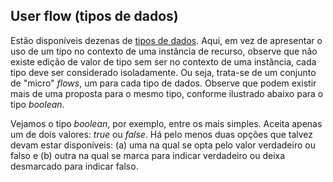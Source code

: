 ## User flow (tipos de dados)

Estão disponíveis dezenas de [tipos de dados](http://hl7.org/fhir/r4/datatypes.html).
Aqui, em vez de apresentar o uso de um tipo no contexto de uma instância de recurso, observe 
que não existe edição de valor de tipo sem ser no contexto de uma instância, 
cada tipo deve ser considerado isoladamente. Ou seja, trata-se de um conjunto de
"micro" _flows_, um para cada tipo de dados. Observe que podem existir mais de uma
proposta para o mesmo tipo, conforme ilustrado abaixo para o tipo _boolean_.

Vejamos o tipo _boolean_, por exemplo, entre os mais simples. Aceita apenas
um de dois valores: _true_ ou _false_. Há pelo menos duas opções que talvez 
devam estar disponíveis: (a) uma na qual se opta pelo valor verdadeiro ou falso e 
(b) outra na qual se marca para indicar verdadeiro ou deixa desmarcado para indicar
falso. 
